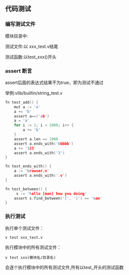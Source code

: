 ## 代码测试

### 编写测试文件

模块目录中:

测试文件:以 xxx_test.v结尾

测试函数:以test_xxx()开头

### assert 断言

assert后面的表达式结果不为true，即为测试不通过

举例:vlib/builtin/string_test.v

```c
fn test_add() {
	mut a := 'a'
	a += 'b'
	assert a==('ab')
	a = 'a'
	for i := 1; i < 1000; i++ {
		a += 'b'
	}
	assert a.len == 1000
	assert a.ends_with('bbbbb')
	a += '123'
	assert a.ends_with('3')
}

fn test_ends_with() {
	a := 'browser.v'
	assert a.ends_with('.v')
}

fn test_between() {
	 s := 'hello [man] how you doing'
	assert s.find_between('[', ']') == 'man'
}
```

### 执行测试

执行单个测试文件：

```shell
v test xxx_test.v
```

执行模块中的所有测试文件：

```shell
v test xxx(模块名/目录名)
```

会逐个执行模块中的所有测试文件,所有以test_开头的测试函数

